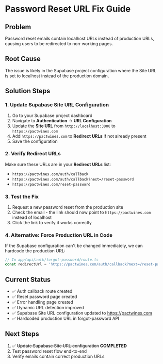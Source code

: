 # Password Reset URL Fix Guide

## Problem
Password reset emails contain localhost URLs instead of production URLs, causing users to be redirected to non-working pages.

## Root Cause
The issue is likely in the Supabase project configuration where the Site URL is set to localhost instead of the production domain.

## Solution Steps

### 1. Update Supabase Site URL Configuration

1. Go to your Supabase project dashboard
2. Navigate to **Authentication** → **URL Configuration**
3. Update the **Site URL** from `http://localhost:3000` to `https://pactwines.com`
4. Add `https://pactwines.com` to **Redirect URLs** if not already present
5. Save the configuration

### 2. Verify Redirect URLs

Make sure these URLs are in your **Redirect URLs** list:
- `https://pactwines.com/auth/callback`
- `https://pactwines.com/auth/callback?next=/reset-password`
- `https://pactwines.com/reset-password`

### 3. Test the Fix

1. Request a new password reset from the production site
2. Check the email - the link should now point to `https://pactwines.com` instead of localhost
3. Click the link to verify it works correctly

### 4. Alternative: Force Production URL in Code

If the Supabase configuration can't be changed immediately, we can hardcode the production URL:

```typescript
// In app/api/auth/forgot-password/route.ts
const redirectUrl = 'https://pactwines.com/auth/callback?next=/reset-password';
```

## Current Status
- ✅ Auth callback route created
- ✅ Reset password page created  
- ✅ Error handling page created
- ✅ Dynamic URL detection improved
- ✅ Supabase Site URL configuration updated to https://pactwines.com
- ✅ Hardcoded production URL in forgot-password API

## Next Steps
1. ✅ ~~Update Supabase Site URL configuration~~ **COMPLETED**
2. Test password reset flow end-to-end
3. Verify emails contain correct production URLs
